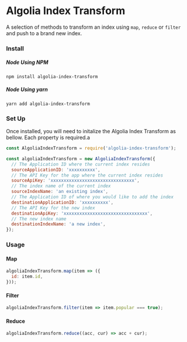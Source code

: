 # Algolia Index Transform

A selection of methods to transform an index using `map`, `reduce` or `filter` and push to a brand new index.

### Install

##### Node Using NPM
`npm install algolia-index-transform`

##### Node Using yarn
`yarn add algolia-index-transform`

### Set Up

Once installed, you will need to initalize the Algolia Index Transform as bellow. Each property is required.a

```js
const AlgoliaIndexTransform = require('algolia-index-transform');

const algoliaIndexTransform = new AlgoliaIndexTransform({
  // The Application ID where the current index resides
  sourceApplicationID: 'xxxxxxxxxx',
  // The API Key for the app where the current index resides
  sourceApiKey: 'xxxxxxxxxxxxxxxxxxxxxxxxxxxxxxxx',
  // The index name of the current index
  sourceIndexName: 'an existing index',
  // The Application ID of where you would like to add the index
  destinationApplicationID: 'xxxxxxxxxx',
  // The API Key for the new index
  destinationApiKey: 'xxxxxxxxxxxxxxxxxxxxxxxxxxxxxxxx',
  // The new index name
  destinationIndexName: 'a new index',
});
```

### Usage

#### Map
```js
algoliaIndexTransform.map(item => ({
  id: item.id,
}));
```

#### Filter
```js
algoliaIndexTransform.filter(item => item.popular === true);
```

#### Reduce
```js
algoliaIndexTransform.reduce((acc, cur) => acc + cur);
```
